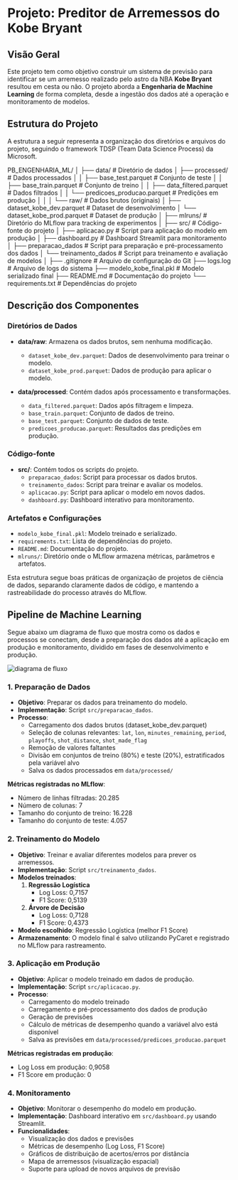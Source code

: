 # Projeto: Preditor de Arremessos do Kobe Bryant

## Visão Geral

Este projeto tem como objetivo construir um sistema de previsão para identificar se um arremesso realizado pelo astro da NBA **Kobe Bryant** resultou em cesta ou não. O projeto aborda a **Engenharia de Machine Learning** de forma completa, desde a ingestão dos dados até a operação e monitoramento de modelos.

## Estrutura do Projeto

A estrutura a seguir representa a organização dos diretórios e arquivos do projeto, seguindo o framework TDSP (Team Data Science Process) da Microsoft.

PB_ENGENHARIA_ML/
│
├── data/                           # Diretório de dados
│   ├── processed/                  # Dados processados
│   │   ├── base_test.parquet       # Conjunto de teste
│   │   ├── base_train.parquet      # Conjunto de treino
│   │   ├── data_filtered.parquet   # Dados filtrados
│   │   └── predicoes_producao.parquet # Predições em produção
│   │
│   └── raw/                        # Dados brutos (originais)
│       ├── dataset_kobe_dev.parquet  # Dataset de desenvolvimento
│       └── dataset_kobe_prod.parquet # Dataset de produção
│
├── mlruns/                         # Diretório do MLflow para tracking de experimentos
│
├── src/                            # Código-fonte do projeto
│   ├── aplicacao.py                # Script para aplicação do modelo em produção
│   ├── dashboard.py                # Dashboard Streamlit para monitoramento
│   ├── preparacao_dados            # Script para preparação e pré-processamento dos dados
│   └── treinamento_dados           # Script para treinamento e avaliação de modelos
│
├── .gitignore                      # Arquivo de configuração do Git
├── logs.log                        # Arquivo de logs do sistema
├── modelo_kobe_final.pkl           # Modelo serializado final
├── README.md                       # Documentação do projeto
└── requirements.txt                # Dependências do projeto

## Descrição dos Componentes

### Diretórios de Dados
- **data/raw**: Armazena os dados brutos, sem nenhuma modificação.
  - `dataset_kobe_dev.parquet`: Dados de desenvolvimento para treinar o modelo.
  - `dataset_kobe_prod.parquet`: Dados de produção para aplicar o modelo.

- **data/processed**: Contém dados após processamento e transformações.
  - `data_filtered.parquet`: Dados após filtragem e limpeza.
  - `base_train.parquet`: Conjunto de dados de treino.
  - `base_test.parquet`: Conjunto de dados de teste.
  - `predicoes_producao.parquet`: Resultados das predições em produção.

### Código-fonte
- **src/**: Contém todos os scripts do projeto.
  - `preparacao_dados`: Script para processar os dados brutos.
  - `treinamento_dados`: Script para treinar e avaliar os modelos.
  - `aplicacao.py`: Script para aplicar o modelo em novos dados.
  - `dashboard.py`: Dashboard interativo para monitoramento.

### Artefatos e Configurações
- `modelo_kobe_final.pkl`: Modelo treinado e serializado.
- `requirements.txt`: Lista de dependências do projeto.
- `README.md`: Documentação do projeto.
- `mlruns/`: Diretório onde o MLflow armazena métricas, parâmetros e artefatos.

Esta estrutura segue boas práticas de organização de projetos de ciência de dados, separando claramente dados de código, e mantendo a rastreabilidade do processo através do MLflow.

## Pipeline de Machine Learning

Segue abaixo um diagrama de fluxo que mostra como os dados e processos se conectam, desde a preparação dos dados até a aplicação em produção e monitoramento, dividido em fases de desenvolvimento e produção.

![diagrama de fluxo](/Users/flaviagerhardt/PB_Engenharia_ML/data/Imagem/processo.png)

### 1. Preparação de Dados
- **Objetivo**: Preparar os dados para treinamento do modelo.
- **Implementação**: Script `src/preparacao_dados`.
- **Processo**:
  - Carregamento dos dados brutos (dataset_kobe_dev.parquet)
  - Seleção de colunas relevantes: `lat`, `lon`, `minutes_remaining`, `period`, `playoffs`, `shot_distance`, `shot_made_flag`
  - Remoção de valores faltantes
  - Divisão em conjuntos de treino (80%) e teste (20%), estratificados pela variável alvo
  - Salva os dados processados em `data/processed/`

**Métricas registradas no MLflow**:
- Número de linhas filtradas: 20.285
- Número de colunas: 7
- Tamanho do conjunto de treino: 16.228
- Tamanho do conjunto de teste: 4.057

### 2. Treinamento do Modelo
- **Objetivo**: Treinar e avaliar diferentes modelos para prever os arremessos.
- **Implementação**: Script `src/treinamento_dados`.
- **Modelos treinados**:
  1. **Regressão Logística**
     - Log Loss: 0,7157
     - F1 Score: 0,5139
  2. **Árvore de Decisão**
     - Log Loss: 0,7128
     - F1 Score: 0,4373
- **Modelo escolhido**: Regressão Logística (melhor F1 Score)
- **Armazenamento**: O modelo final é salvo utilizando PyCaret e registrado no MLflow para rastreamento.

### 3. Aplicação em Produção
- **Objetivo**: Aplicar o modelo treinado em dados de produção.
- **Implementação**: Script `src/aplicacao.py`.
- **Processo**:
  - Carregamento do modelo treinado
  - Carregamento e pré-processamento dos dados de produção
  - Geração de previsões
  - Cálculo de métricas de desempenho quando a variável alvo está disponível
  - Salva as previsões em `data/processed/predicoes_producao.parquet`

**Métricas registradas em produção**:
- Log Loss em produção: 0,9058
- F1 Score em produção: 0

### 4. Monitoramento
- **Objetivo**: Monitorar o desempenho do modelo em produção.
- **Implementação**: Dashboard interativo em `src/dashboard.py` usando Streamlit.
- **Funcionalidades**:
  - Visualização dos dados e previsões
  - Métricas de desempenho (Log Loss, F1 Score)
  - Gráficos de distribuição de acertos/erros por distância
  - Mapa de arremessos (visualização espacial)
  - Suporte para upload de novos arquivos de previsão

